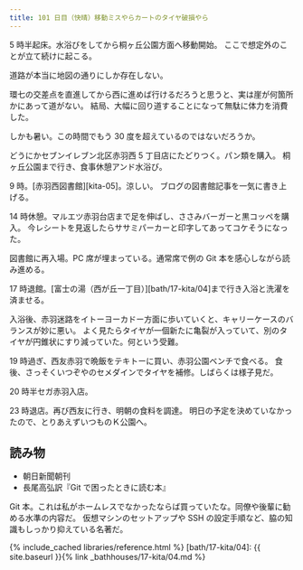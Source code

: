 ```yaml
---
title: 101 日目（快晴）移動ミスやらカートのタイヤ破損やら
---
```


5 時半起床。水浴びをしてから桐ヶ丘公園方面へ移動開始。
ここで想定外のことが立て続けに起こる。

道路が本当に地図の通りにしか存在しない。

環七の交差点を直進してから西に進めば行けるだろうと思うと、実は崖が何箇所かにあって道がない。
結局、大幅に回り道することになって無駄に体力を消費した。

しかも暑い。この時間でもう 30 度を超えているのではないだろうか。

どうにかセブンイレブン北区赤羽西 5 丁目店にたどりつく。パン類を購入。
桐ヶ丘公園まで行き、食事休憩アンド水浴び。

9 時。[赤羽西図書館][kita-05]。涼しい。
ブログの図書館記事を一気に書き上げる。

14 時休憩。マルエツ赤羽台店まで足を伸ばし、ささみバーガーと黒コッペを購入。
今レシートを見返したらササミパーカーと印字してあってコケそうになった。

図書館に再入場。PC 席が埋まっている。通常席で例の Git 本を感心しながら読み進める。

17 時退館。[富士の湯（西が丘一丁目）][bath/17-kita/04]まで行き入浴と洗濯を済ませる。

入浴後、赤羽迷路をイトーヨーカドー方面に歩いていくと、キャリーケースのバランスが妙に悪い。
よく見たらタイヤが一個新たに亀裂が入っていて、別のタイヤが円錐状にすり減っていた。何という受難。

19 時過ぎ、西友赤羽で晩飯をテキトーに買い、赤羽公園ベンチで食べる。
食後、さっそくいつぞやのセメダインでタイヤを補修。しばらくは様子見だ。

20 時半セガ赤羽入店。

23 時退店。再び西友に行き、明朝の食料を調達。
明日の予定を決めていなかったので、とりあえずいつものＫ公園へ。

## 読み物

* 朝日新聞朝刊
* 長尾高弘訳『Git で困ったときに読む本』

Git 本。これは私がホームレスでなかったならば買っていたな。同僚や後輩に勧める水準の内容だ。
仮想マシンのセットアップや SSH の設定手順など、脇の知識もしっかり抑えている名著だ。

{% include_cached libraries/reference.html %}
[bath/17-kita/04]: {{ site.baseurl }}{% link _bathhouses/17-kita/04.md %}
